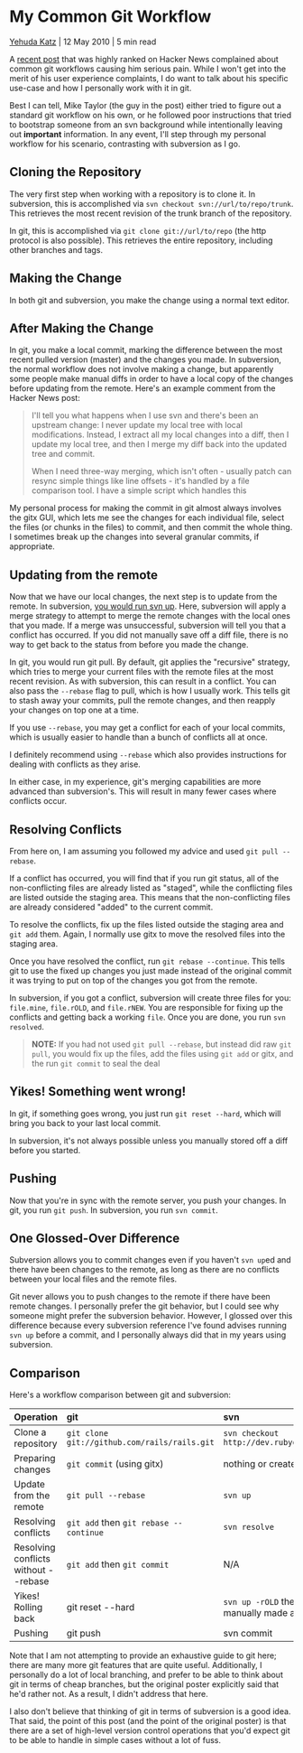 # My Common Git Workflow

[Yehuda Katz](https://yehudakatz.com/author/yehuda-katz/) | 12 May 2010 | 5 min read

A [recent post](http://reprog.wordpress.com/2010/05/12/still-hatin-on-git-now-with-added-actual-reasons/) that was highly ranked on Hacker News complained about common git workflows causing him serious pain. While I won't get into the merit of his user experience complaints, I do want to talk about his specific use-case and how I personally work with it in git.

Best I can tell, Mike Taylor (the guy in the post) either tried to figure out a standard git workflow on his own, or he followed poor instructions that tried to bootstrap someone from an svn background while intentionally leaving out **important** information. In any event, I'll step through my personal workflow for his scenario, contrasting with subversion as I go.

## Cloning the Repository

The very first step when working with a repository is to clone it. In subversion, this is accomplished via `svn checkout svn://url/to/repo/trunk`. This retrieves the most recent revision of the trunk branch of the repository.

In git, this is accomplished via `git clone git://url/to/repo` (the http protocol is also possible). This retrieves the entire repository, including other branches and tags.

## Making the Change

In both git and subversion, you make the change using a normal text editor.

## After Making the Change

In git, you make a local commit, marking the difference between the most recent pulled version (master) and the changes you made. In subversion, the normal workflow does not involve making a change, but apparently some people make manual diffs in order to have a local copy of the changes before updating from the remote. Here's an example comment from the Hacker News post:

> I'll tell you what happens when I use svn and there's been an upstream change: I never update my local tree with local modifications. Instead, I extract all my local changes into a diff, then I update my local tree, and then I merge my diff back into the updated tree and commit.
>
> When I need three-way merging, which isn't often - usually patch can resync simple things like line offsets - it's handled by a file comparison tool. I have a simple script which handles this



My personal process for making the commit in git almost always involves the gitx GUI, which lets me see the changes for each individual file, select the files (or chunks in the files) to commit, and then commit the whole thing. I sometimes break up the changes into several granular commits, if appropriate.

## Updating from the remote

Now that we have our local changes, the next step is to update from the remote. In subversion, [you would run svn up](http://svnbook.red-bean.com/en/1.1/ch03s05.html). Here, subversion will apply a merge strategy to attempt to merge the remote changes with the local ones that you made. If a merge was unsuccessful, subversion will tell you that a conflict has occurred. If you did not manually save off a diff file, there is no way to get back to the status from before you made the change.

In git, you would run git pull. By default, git applies the "recursive" strategy, which tries to merge your current files with the remote files at the most recent revision. As with subversion, this can result in a conflict. You can also pass the `--rebase` flag to pull, which is how I usually work. This tells git to stash away your commits, pull the remote changes, and then reapply your changes on top one at a time.

If you use `--rebase`, you may get a conflict for each of your local commits, which is usually easier to handle than a bunch of conflicts all at once.

I definitely recommend using `--rebase` which also provides instructions for dealing with conflicts as they arise.

In either case, in my experience, git's merging capabilities are more advanced than subversion's. This will result in many fewer cases where conflicts occur.

## Resolving Conflicts

From here on, I am assuming you followed my advice and used `git pull --rebase`.

If a conflict has occurred, you will find that if you run git status, all of the non-conflicting files are already listed as "staged", while the conflicting files are listed outside the staging area. This means that the non-conflicting files are already considered "added" to the current commit.

To resolve the conflicts, fix up the files listed outside the staging area and `git add` them. Again, I normally use gitx to move the resolved files into the staging area.

Once you have resolved the conflict, run `git rebase --continue`. This tells git to use the fixed up changes you just made instead of the original commit it was trying to put on top of the changes you got from the remote.

In subversion, if you got a conflict, subversion will create three files for you: `file.mine`, `file.rOLD`, and `file.rNEW`. You are responsible for fixing up the conflicts and getting back a working `file`. Once you are done, you run `svn resolved`.

> **NOTE:** If you had not used `git pull --rebase`, but instead did raw `git pull`, you would fix up the files, add the files using `git add` or gitx, and the run `git commit` to seal the deal

## Yikes! Something went wrong!

In git, if something goes wrong, you just run `git reset --hard`, which will bring you back to your last local commit.

In subversion, it's not always possible unless you manually stored off a diff before you started.

## Pushing

Now that you're in sync with the remote server, you push your changes. In git, you run `git push`. In subversion, you run `svn commit`.

## One Glossed-Over Difference

Subversion allows you to commit changes even if you haven't `svn up`ed and there have been changes to the remote, as long as there are no conflicts between your local files and the remote files.

Git never allows you to push changes to the remote if there have been remote changes. I personally prefer the git behavior, but I could see why someone might prefer the subversion behavior. However, I glossed over this difference because every subversion reference I've found advises running `svn up` before a commit, and I personally always did that in my years using subversion.

## Comparison

Here's a workflow comparison between git and subversion:

| Operation                            | git                                          | svn                                                          |
| :----------------------------------- | :------------------------------------------- | :----------------------------------------------------------- |
| Clone a repository                   | `git clone git://github.com/rails/rails.git` | `svn checkout http://dev.rubyonrails.org/svn/rails/trunk`    |
| Preparing changes                    | `git commit` (using gitx)                    | nothing or create a manual diff                              |
| Update from the remote               | `git pull --rebase`                          | `svn up`                                                     |
| Resolving conflicts                  | `git add` then `git rebase --continue`       | `svn resolve`                                                |
| Resolving conflicts without --rebase | `git add` then `git commit`                  | N/A                                                          |
| Yikes! Rolling back                  | git reset --hard                             | `svn up -rOLD` then apply diff (only if you manually made a diff first) |
| Pushing                              | git push                                     | svn commit                                                   |

Note that I am not attempting to provide an exhaustive guide to git here; there are many more git features that are quite useful. Additionally, I personally do a lot of local branching, and prefer to be able to think about git in terms of cheap branches, but the original poster explicitly said that he'd rather not. As a result, I didn't address that here.

I also don't believe that thinking of git in terms of subversion is a good idea. That said, the point of this post (and the point of the original poster) is that there are a set of high-level version control operations that you'd expect git to be able to handle in simple cases without a lot of fuss.